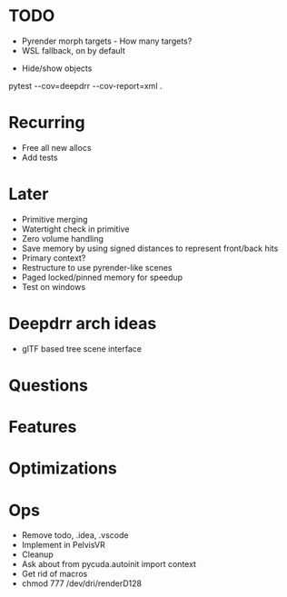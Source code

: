 # TODO
<!-- - Add dep on pycuda with gl support -->
<!-- - Separate pyrender -->
<!-- - Classmethod that loads mesh from stl file -->
<!-- - Test multiple projectors -->
- Pyrender morph targets - How many targets?
- WSL fallback, on by default
<!-- - Test multi material -->
<!-- - Zero mesh handling -->
<!-- - Autoinit don't do it as a import -->
<!-- - Optional pycuda -->
<!-- - Scatter not supported warning -->
<!-- - Support changing resolution (no, just show warning) -->
<!-- - No parent pointer -->
- Hide/show objects


pytest --cov=deepdrr --cov-report=xml .

# Recurring
- Free all new allocs
- Add tests

# Later
- Primitive merging
- Watertight check in primitive
- Zero volume handling
- Save memory by using signed distances to represent front/back hits
- Primary context?
- Restructure to use pyrender-like scenes
- Paged locked/pinned memory for speedup
- Test on windows

# Deepdrr arch ideas
- glTF based tree scene interface

<!-- - Mesh priorities (is necessary?) -->

<!-- - Return peeling array up to 8 -->
<!-- - Support multi material -->
<!-- - Support more than 8 peels -->
<!-- - Zero copy buffers to cuda -->

# Questions
<!-- - Worth having a high-density mode, renders much faster, to handle nearly all cases? -->

# Features
<!-- - Use winding order in renderer -->
<!-- - Confirm mesh cutout -->
<!-- - Morph targets -->
<!-- - Min/max alpha -->
<!-- - Integrate API for meshes and volumes -->
<!-- - Fix attenuate outside volume -->


# Optimizations
<!-- - On gpu sort -->
<!-- - On gpu ray generation -->
<!-- - Mesh instancing -->
<!-- - Save memory by merging same-material mesh raycast hits -->
<!-- - On gpu ray from and to gen -->

<!-- - Data stay on GPU -->
<!-- - Reuse tree for non blend meshes -->
<!-- - Use rasterization method -->
<!-- - Fast mode rasterization -->
<!-- - On GPU morph targets -->

# Ops
- Remove todo, .idea, .vscode
- Implement in PelvisVR
- Cleanup
- Ask about     from pycuda.autoinit import context
- Get rid of macros
- chmod 777 /dev/dri/renderD128

